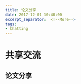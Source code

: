 ```yaml
---
title: 论文分享
date: 2017-12-01 10:40:00
excerpt_separator:  <!--More-->
tags:
- Chatting
---
```


# 共享交流

## 论文分享
